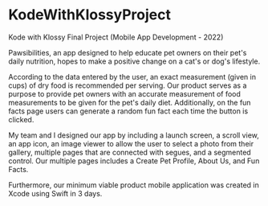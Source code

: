 # KodeWithKlossyProject
Kode with Klossy Final Project (Mobile App Development - 2022)

Pawsibilities, an app designed to help educate pet owners on their pet's daily nutrition, hopes to make a positive change on a cat's or dog's lifestyle. 

According to the data entered by the user, an exact measurement (given in cups) of dry food is recommended per serving. Our product serves as a purpose to 
provide pet owners with an accurate measurement of food measurements to be given for the pet's daily diet.
Additionally, on the fun facts page users can generate a random fun fact each time the button is clicked. 

My team and I designed our app by including a launch screen, a scroll view, an app icon, an image viewer to allow the user to select a photo from their gallery, 
multiple pages that are connected with segues, and a segmented control. Our multiple pages includes a Create Pet Profile, About Us, and Fun Facts.

Furthermore, our minimum viable product mobile application was created in Xcode using Swift in 3 days.

